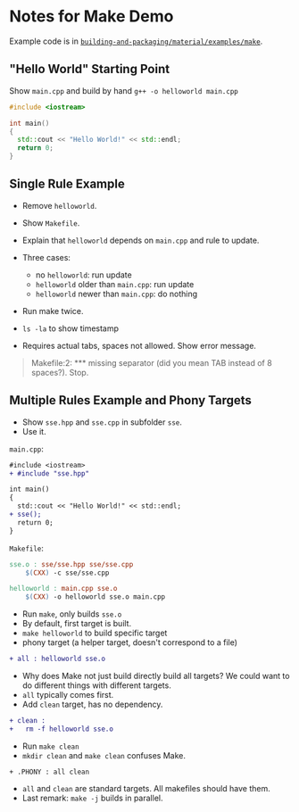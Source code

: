 # Notes for Make Demo

Example code is in [`building-and-packaging/material/examples/make`](https://github.com/Simulation-Software-Engineering/Lecture-Material/tree/main/03_building_and_packaging/examples/make).

## "Hello World" Starting Point

Show `main.cpp` and build by hand `g++ -o helloworld main.cpp`

```cpp
#include <iostream>

int main()
{
  std::cout << "Hello World!" << std::endl;
  return 0;
}
```

## Single Rule Example

- Remove `helloworld`.
- Show `Makefile`.
- Explain that `helloworld` depends on `main.cpp` and rule to update.
- Three cases:
    - no `helloworld`: run update
    - `helloworld` older than `main.cpp`: run update
    - `helloworld` newer than `main.cpp`: do nothing

- Run make twice.
- `ls -la` to show timestamp
- Requires actual tabs, spaces not allowed. Show error message.

> Makefile:2: *** missing separator (did you mean TAB instead of 8 spaces?).  Stop.

## Multiple Rules Example and Phony Targets

- Show `sse.hpp` and `sse.cpp` in subfolder `sse`.
- Use it.

`main.cpp`:

```diff
#include <iostream>
+ #include "sse.hpp"

int main()
{
  std::cout << "Hello World!" << std::endl;
+ sse();
  return 0;
}
```

`Makefile`:

```makefile
sse.o : sse/sse.hpp sse/sse.cpp
	$(CXX) -c sse/sse.cpp

helloworld : main.cpp sse.o
	$(CXX) -o helloworld sse.o main.cpp
```

- Run `make`, only builds `sse.o`
- By default, first target is built.
- `make helloworld` to build specific target
- phony target (a helper target, doesn't correspond to a file)

```diff
+ all : helloworld sse.o
```

- Why does Make not just build directly build all targets? We could want to do different things with different targets.
- `all` typically comes first.
- Add `clean` target, has no dependency.

```diff
+ clean :
+ 	rm -f helloworld sse.o
```

- Run `make clean`
- `mkdir clean` and `make clean` confuses Make.

```
+ .PHONY : all clean
```

- `all` and `clean` are standard targets. All makefiles should have them.
- Last remark: `make -j` builds in parallel.
